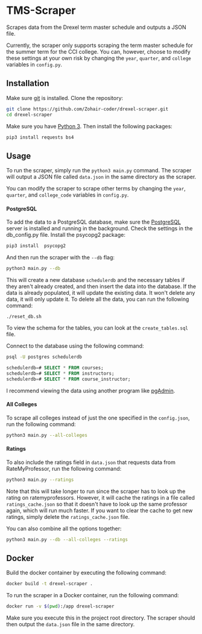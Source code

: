 # TMS-Scraper

Scrapes data from the Drexel term master schedule and outputs a JSON file.

Currently, the scraper only supports scraping the term master schedule for the summer term for the CCI college. You can, however, choose to modify these settings at your own risk by changing the `year`, `quarter`, and `college` variables in `config.py`.

## Installation

Make sure [git](https://git-scm.com/downloads) is installed. Clone the repository:

```bash
git clone https://github.com/Zohair-coder/drexel-scraper.git
cd drexel-scraper
```

Make sure you have [Python 3](https://www.python.org/downloads/). Then install the following packages:

```bash
pip3 install requests bs4
```

## Usage

To run the scraper, simply run the `python3 main.py` command. The scraper will output a JSON file called `data.json` in the same directory as the scraper.

You can modify the scraper to scrape other terms by changing the `year`, `quarter`, and `college_code` variables in `config.py`.

#### PostgreSQL

To add the data to a PostgreSQL database, make sure the [PostgreSQL](https://www.postgresql.org/download/) server is installed and running in the background. Check the settings in the db_config.py file. Install the psycopg2 package:

```bash
pip3 install  psycopg2
```

And then run the scraper with the `--db` flag:

```bash
python3 main.py --db
```

This will create a new database `schedulerdb` and the necessary tables if they aren't already created, and then insert the data into the database. If the data is already populated, it will update the existing data. It won't delete any data, it will only update it. To delete all the data, you can run the following command:

```
./reset_db.sh
```

To view the schema for the tables, you can look at the `create_tables.sql` file.

Connect to the database using the following command:

```bash
psql -U postgres schedulerdb
```

```sql
schedulerdb=# SELECT * FROM courses;
schedulerdb=# SELECT * FROM instructors;
schedulerdb=# SELECT * FROM course_instructor;
```

I recommend viewing the data using another program like [pgAdmin](https://www.pgadmin.org/download/).

#### All Colleges

To scrape all colleges instead of just the one specified in the `config.json`, run the following command:

```bash
python3 main.py --all-colleges
```

#### Ratings

To also include the ratings field in `data.json` that requests data from RateMyProfessor, run the following command:

```bash
python3 main.py --ratings
```

Note that this will take longer to run since the scraper has to look up the rating on ratemyprofessors. However, it will cache the ratings in a file called `ratings_cache.json` so that it doesn't have to look up the same professor again, which will run much faster. If you want to clear the cache to get new ratings, simply delete the `ratings_cache.json` file.

You can also combine all the options together:

```bash
python3 main.py --db --all-colleges --ratings
```

## Docker

Build the docker container by executing the following command:

```bash
docker build -t drexel-scraper .
```

To run the scraper in a Docker container, run the following command:

```bash
docker run -v $(pwd):/app drexel-scraper
```

Make sure you execute this in the project root directory. The scraper should then output the `data.json` file in the same directory.
